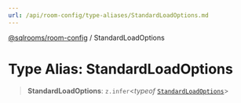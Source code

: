```yaml
---
url: /api/room-config/type-aliases/StandardLoadOptions.md
---
```

[@sqlrooms/room-config](../index.md) / StandardLoadOptions

# Type Alias: StandardLoadOptions

> **StandardLoadOptions**: `z.infer`<*typeof* [`StandardLoadOptions`](../variables/StandardLoadOptions.md)>
